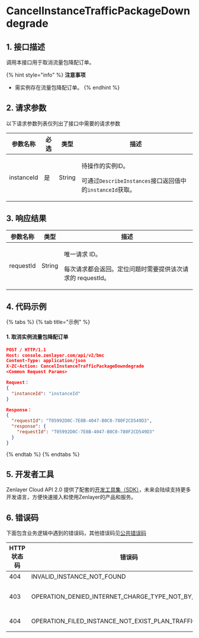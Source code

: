 # CancelInstanceTrafficPackageDowndegrade

## 1. 接口描述

调用本接口用于取消流量包降配订单。

{% hint style="info" %}
**注意事项**

* 需实例存在流量包降配订单。
{% endhint %}



## 2. 请求参数

以下请求参数列表仅列出了接口中需要的请求参数

| 参数名称       | 必选 | 类型     | 描述                                                                                        |
| ---------- | -- | ------ | ----------------------------------------------------------------------------------------- |
| instanceId | 是  | String | <p>待操作的实例ID。</p><p>可通过<code>DescribeInstances</code>接口返回值中的<code>instanceId</code>获取。</p> |



## 3. 响应结果

| 参数名称      | 类型     | 描述                                                       |
| --------- | ------ | -------------------------------------------------------- |
| requestId | String | <p>唯一请求 ID。</p><p>每次请求都会返回。定位问题时需要提供该次请求的 requestId。</p> |



## 4. 代码示例

{% tabs %}
{% tab title="示例" %}
#### 1. 取消实例流量包降配订单

```json
POST / HTTP/1.1
Host: console.zenlayer.com/api/v2/bmc
Content-Type: application/json
X-ZC-Action: CancelInstanceTrafficPackageDowndegrade
<Common Request Params>

Request：
{
  "instanceId": "instanceId"
}

Response：
{
  "requestId": "T05992D0C-7E8B-4047-B0C0-780F2CD549D3",
  "response": {  
    "requestId": "T05992D0C-7E8B-4047-B0C0-780F2CD549D3"
  }
}
```
{% endtab %}
{% endtabs %}



## 5. 开发者工具

Zenlayer Cloud API 2.0 提供了配套的[开发工具集（SDK）](../../api-introduction/sdk/)，未来会陆续支持更多开发语言，方便快速接入和使用Zenlayer的产品和服务。



## 6. 错误码

下面包含业务逻辑中遇到的错误码，其他错误码见[公共错误码](../../api-introduction/instruction/commonerrorcode.md)

| HTTP状态码 | 错误码                                                            | 说明                                                                     |
| ------- | -------------------------------------------------------------- | ---------------------------------------------------------------------- |
| 404     | INVALID\_INSTANCE\_NOT\_FOUND                                  | 指定的实例不存在。                                                              |
| 403     | OPERATION\_DENIED\_INTERNET\_CHARGE\_TYPE\_NOT\_BY\_TRAFFIC    | 指定的[实例网络模型](../datastructure.md#internetchargetype)不是ByTrafficPackage。 |
| 404     | OPERATION\_FILED\_INSTANCE\_NOT\_EXIST\_PLAN\_TRAFFIC\_PACKAGE | 指定的实例不存在降配流量包订单。                                                       |
